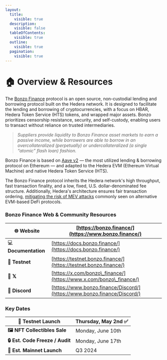 ```yaml
---
layout:
  title:
    visible: true
  description:
    visible: false
  tableOfContents:
    visible: true
  outline:
    visible: true
  pagination:
    visible: true
---
```


# 🏠 Overview & Resources

The [Bonzo Finance](https://www.bonzo.finance/) protocol is an open source, non-custodial lending and borrowing protocol built on the Hedera network. It is designed to facilitate the lending and borrowing of cryptocurrencies, with a focus on HBAR, Hedera Token Service (HTS) tokens, and wrapped major assets. Bonzo prioritizes censorship resistance, security, and self-custody, enabling users to transact without reliance on trusted intermediaries.

> _Suppliers provide liquidity to Bonzo Finance asset markets to earn a passive income, while borrowers are able to borrow in an overcollateralized (perpetually) or undercollateralized (a single “atomic” flash loan) fashion._

Bonzo Finance is based on [Aave v2](https://docs.aave.com/developers/v/2.0) — the most utilized lending & borrowing protocol on Ethereum — and adapted to the Hedera EVM (Ethereum Virtual Machine) and native Hedera Token Service (HTS).

The Bonzo Finance protocol inherits the Hedera network's high throughput, fast transaction finality, and a low, fixed, U.S. dollar-denominated fee structure. Additionally, Hedera's architecture ensures fair transaction ordering, [mitigating the risk of MEV attacks](https://hedera.com/blog/does-maximal-extractable-value-mev-exist-on-hedera) commonly seen on alternative EVM-based DeFi protocols.

### Bonzo Finance Web & Community Resources

| 🌐  **Website**       | [https://bonzo.finance/](https://www.bonzo.finance/)                     |
| --------------------- | ------------------------------------------------------------------------ |
| 💻  **Documentation** | [https://docs.bonzo.finance/](https://docs.bonzo.finance/)               |
| 🧪  **Testnet**       | [https://testnet.bonzo.finance/](https://testnet.bonzo.finance/)         |
| 👥  **𝕏**            | [https://x.com/bonzo\_finance/](https://www.x.com/bonzo\_finance/)       |
| 👾 **Discord**        | [https://www.bonzo.finance/Discord/](https://www.bonzo.finance/Discord/) |

### Key Dates

| **🧪 Testnet Launch**           | Thursday, May 2nd ✅ |
| ------------------------------- | ------------------- |
| **🖼️  NFT Collectibles Sale**  | Monday, June 10th   |
| **🔒 Est. Code Freeze / Audit** | Monday, June 17th   |
| **🚀 Est. Mainnet Launch**      | Q3 2024             |

